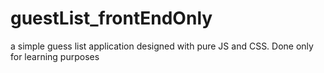# guestList_frontEndOnly
a simple guess list application designed with pure JS and CSS. Done only for learning purposes
